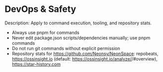 # DevOps & Safety

Description: Apply to command execution, tooling, and repository stats.

-   Always use pnpm for commands
-   Never edit package.json scripts/dependencies manually; use pnpm commands
-   Do not run git commands without explicit permission
-   Repository stats for https://github.com/Neonsy/NeonSpace: repobeats, https://ossinsight.io (default: https://ossinsight.io/analyze/<owner>/<repo>#overview), https://star-history.com
